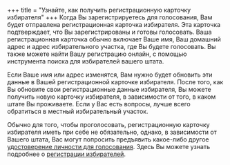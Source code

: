 +++
title = "Узнайте, как получить регистрационную карточку избирателя"
+++
Когда Вы зарегистрируетесь для голосования, Вам будет отправлена регистрационная карточка избирателя. Эта карточка подтверждает, что Вы зарегистрированы и готовы голосовать. Ваша регистрационная карточка обычно включает Ваше имя, Ваш домашний адрес и адрес избирательного участка, где Вы будете голосовать. Вы также можете найти Вашу регистрацию онлайн, с помощью инструмента поиска для избирателей вашего штата.

Если Ваше имя или адрес изменятся, Вам нужно будет обновить эти данные в Вашей регистрационной карточке избирателя. После того, как Вы обновите свои регистрационные данные избирателя, Вы можете получить новую карточку избирателя, в зависимости от того, в каком штате Вы проживаете. Если у Вас есть вопросы, лучше всего обратиться в местный избирательный участок.

Обычно для того, чтобы проголосовать, регистрационную карточку избирателя иметь при себе не обязательно, однако, в зависимости от Вашего штата, Вас могут попросить предъявить какое-либо другое [удостоверение личности для голосования](https://www.usa.gov/voter-id). Здесь Вы можете узнать подробнее о [регистрации избирателей](https://www.usa.gov/voter-registration-card).
